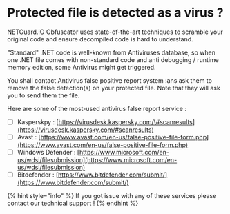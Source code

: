 # Protected file is detected as a virus ?

NETGuard.IO Obfuscator uses state-of-the-art techniques to scramble your original code and ensure decompiled code is hard to understand.

"Standard" .NET code is well-known from Antiviruses database, so when one .NET file comes with non-standard code and anti debugging / runtime memory edition, some Antivirus might get triggered.

You shall contact Antivirus false positive report system :ans ask them to remove the false detection\(s\) on your protected file. Note that they will ask you to send them the file.

Here are some of the most-used antivirus false report service :

* [ ] Kasperskpy : [https://virusdesk.kaspersky.com/\#scanresults](https://virusdesk.kaspersky.com/#scanresults)
* [ ] Avast : [https://www.avast.com/en-us/false-positive-file-form.php](https://www.avast.com/en-us/false-positive-file-form.php)
* [ ] Windows Defender : [https://www.microsoft.com/en-us/wdsi/filesubmission](https://www.microsoft.com/en-us/wdsi/filesubmission)
* [ ] Bitdefender : [https://www.bitdefender.com/submit/](https://www.bitdefender.com/submit/)

{% hint style="info" %}
If you got issue with any of these services please contact our technical support !
{% endhint %}

